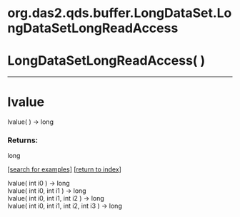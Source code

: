 # org.das2.qds.buffer.LongDataSet.LongDataSetLongReadAccess



# LongDataSetLongReadAccess( )


***
<a name="lvalue"></a>
# lvalue
lvalue(  ) &rarr; long



### Returns:
long


<a href="https://github.com/autoplot/dev/search?q=lvalue&unscoped_q=lvalue">[search for examples]</a>
<a href="https://github.com/autoplot/documentation/blob/master/javadoc/index-all.md">[return to index]</a>

lvalue( int i0 ) &rarr; long<br>
lvalue( int i0, int i1 ) &rarr; long<br>
lvalue( int i0, int i1, int i2 ) &rarr; long<br>
lvalue( int i0, int i1, int i2, int i3 ) &rarr; long<br>
